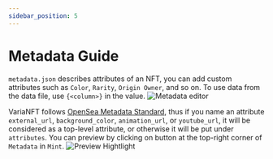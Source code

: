 ```yaml
---
sidebar_position: 5
---
```


# Metadata Guide
`metadata.json` describes attributes of an NFT, you can add custom attributes such as `Color`, `Rarity`, `Origin Owner`, and so on. To use data from the data file, use `{<column>}` in the value.
![Metadata editor](/img/metadata-guide/metadata-highlight.png)

VariaNFT follows [OpenSea Metadata Standard](https://docs.opensea.io/docs/metadata-standards), thus if you name an attribute `external_url`, `background_color`, `animation_url`, or `youtube_url`, it will be considered as a top-level attribute, or otherwise it will be put under `attributes`. You can preview by clicking on button at the top-right corner of `Metadata` in `Mint`.
![Preview Hightlight](/img/metadata-guide/preview-highlight.png)
